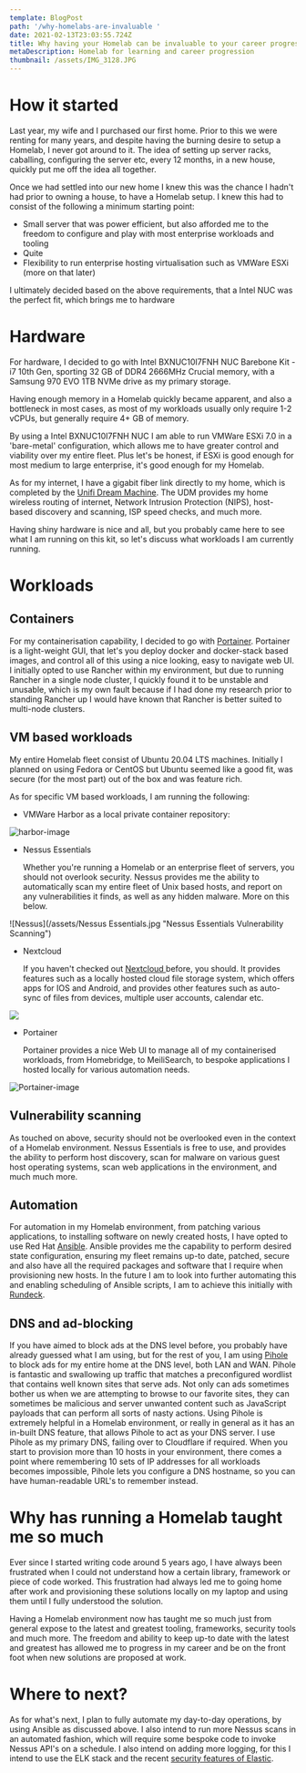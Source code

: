 ```yaml
---
template: BlogPost
path: '/why-homelabs-are-invaluable '
date: 2021-02-13T23:03:55.724Z
title: Why having your Homelab can be invaluable to your career progression
metaDescription: Homelab for learning and career progression
thumbnail: /assets/IMG_3128.JPG
---
```

# How it started

Last year, my wife and I purchased our first home. Prior to this we were renting for many years, and despite having the burning desire to setup a Homelab, I never got around to it. The idea of setting up server racks, caballing, configuring the server etc, every 12 months, in a new house, quickly put me off the idea all together.

Once we had settled into our new home I knew this was the chance I hadn't had prior to owning a house, to have a Homelab setup. I knew this had to consist of the following a minimum starting point:

* Small server that was power efficient, but also afforded me to the freedom to configure and play with most enterprise workloads and tooling
* Quite
* Flexibility to run enterprise hosting virtualisation such as VMWare ESXi (more on that later)

I ultimately decided based on the above requirements, that a Intel NUC was the perfect fit, which brings me to hardware

# Hardware

For hardware, I decided to go with Intel BXNUC10I7FNH NUC Barebone Kit - i7 10th Gen, sporting 32 GB of DDR4 2666MHz Crucial memory, with a Samsung 970 EVO 1TB NVMe drive as my primary storage.

Having enough memory in a Homelab quickly became apparent, and also a bottleneck in most cases, as most of my workloads usually only require 1-2 vCPUs, but generally require 4+ GB of memory. 

By using a Intel BXNUC10I7FNH NUC I am able to run VMWare ESXi 7.0 in a 'bare-metal' configuration, which allows me to have greater control and viability over my entire fleet. Plus let's be honest, if ESXi is good enough for most medium to large enterprise, it's good enough for my Homelab.

As for my internet, I have a gigabit fiber link directly to my home, which is completed by the [Unifi Dream Machine](https://store.ui.com/collections/unifi-network-routing-switching/products/unifi-dream-machine). The UDM provides my home wireless routing of internet, Network Intrusion Protection (NIPS), host-based discovery and scanning, ISP speed checks, and much more.

Having shiny hardware is nice and all, but you probably came here to see what I am running on this kit, so let's discuss what workloads I am currently running.

# Workloads

## Containers

For my containerisation capability, I decided to go with [Portainer](https://www.portainer.io/). Portainer is a light-weight GUI, that let's you deploy docker and docker-stack based images, and control all of this using a nice looking, easy to navigate web UI. I initially opted to use Rancher within my environment, but due to running Rancher in a single node cluster, I quickly found it to be unstable and unusable, which is my own fault because if I had done my research prior to standing Rancher up I would have known that Rancher is better suited to multi-node clusters.

## VM based workloads

My entire Homelab fleet consist of Ubuntu 20.04 LTS machines. Initially I planned on using Fedora or CentOS but Ubuntu seemed like a good fit, was secure (for the most part) out of the box and was feature rich.

As for specific VM based workloads, I am running the following:

* VMWare Harbor as a local private container repository:

![harbor-image](/assets/Harbor.jpg "VMware Harbor private container image repository ")

* Nessus Essentials

  Whether you're running a Homelab or an enterprise fleet of servers, you should not overlook security. Nessus provides me the ability to automatically scan my entire fleet of Unix based hosts, and report on any vulnerabilities it finds, as well as any hidden malware. More on this below.

![Nessus](/assets/Nessus Essentials.jpg "Nessus Essentials Vulnerability Scanning")

* Nextcloud 

  If you haven't checked out [Nextcloud ](https://nextcloud.com/)before, you should. It provides features such as a locally hosted cloud file storage system, which offers apps for IOS and Android, and provides other features such as auto-sync of files from devices, multiple user accounts, calendar etc.

![](/assets/Nextcloud.jpg)



* Portainer

  Portainer provides a nice Web UI to manage all of my containerised workloads, from Homebridge, to MeiliSearch, to bespoke applications I hosted locally for various automation needs.

![Portainer-image](/assets/Portainer.jpg "Portainer docker image GUI/Web UI")





## Vulnerability scanning

As touched on above, security should not be overlooked even in the context of a Homelab environment. Nessus Essentials is free to use, and provides the ability to perform host discovery, scan for malware on various guest host operating systems, scan web applications in the environment, and much much more.

## Automation

For automation in my Homelab environment, from patching various applications, to installing software on newly created hosts, I have opted to use Red Hat [Ansible](https://www.ansible.com/). Ansible provides me the capability to perform desired state configuration, ensuring my fleet remains up-to date, patched, secure and also have all the required packages and software that I require when provisioning new hosts. In the future I am to look into further automating this and enabling scheduling of Ansible scripts, I am to achieve this initially with [Rundeck](https://www.rundeck.com/open-source).

## DNS and ad-blocking

If you have aimed to block ads at the DNS level before, you probably have already guessed what I am using, but for the rest of you, I am using [Pihole ](https://pi-hole.net/)to block ads for my entire home at the DNS level, both LAN and WAN. Pihole is fantastic and swallowing up traffic that matches a preconfigured wordlist that contains well known sites that serve ads. Not only can ads sometimes bother us when we are attempting to browse to our favorite sites, they can sometimes be malicious and server unwanted content such as JavaScript payloads that can perform all sorts of nasty actions. Using Pihole is extremely helpful in a Homelab environment, or really in general as it has an in-built DNS feature, that allows Pihole to act as your DNS server. I use Pihole as my primary DNS, failing over to Cloudflare if required. When you start to provision more than 10 hosts in your environment, there comes a point where remembering 10 sets of IP addresses for all workloads becomes impossible, Pihole lets you configure a DNS hostname, so you can have human-readable URL's to remember instead.

# Why has running a Homelab taught me so much

Ever since I started writing code around 5 years ago, I have always been frustrated when I could not understand how a certain library, framework or piece of code worked. This frustration had always led me to going home after work and provisioning these solutions locally on my laptop and using them until I fully understood the solution.

Having a Homelab environment now has taught me so much just from general expose to the latest and greatest tooling, frameworks, security tools and much more. The freedom and ability to keep up-to date with the latest and greatest has allowed me to progress in my career and be on the front foot when new solutions are proposed at work.



# Where to next?

As for what's next, I plan to fully automate my day-to-day operations, by using Ansible as discussed above. I also intend to run more Nessus scans in an automated fashion, which will require some bespoke code to invoke Nessus API's on a schedule. I also intend on adding more logging, for this I intend to use the ELK stack and the recent [security features of Elastic](https://www.elastic.co/security).
